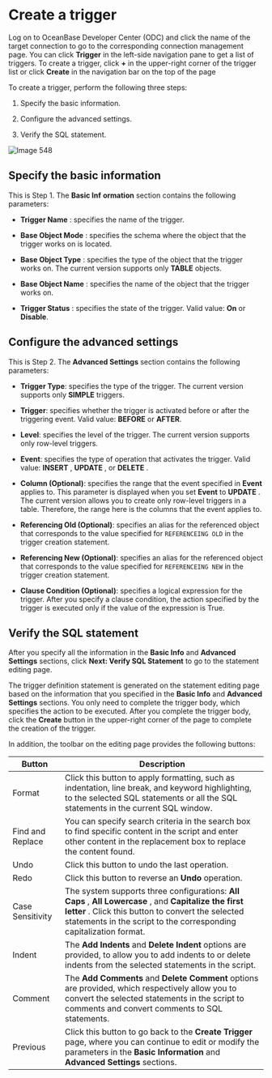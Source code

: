 Create a trigger
=====================================

Log on to OceanBase Developer Center (ODC) and click the name of the target connection to go to the corresponding connection management page. You can click **Trigger** in the left-side navigation pane to get a list of triggers. To create a trigger, click **+** in the upper-right corner of the trigger list or click **Create** in the navigation bar on the top of the page

To create a trigger, perform the following three steps:

1. Specify the basic information.



2. Configure the advanced settings.



3. Verify the SQL statement.






![Image 548](https://help-static-aliyun-doc.aliyuncs.com/assets/img/en-US/9989620261/p268312.png)

Specify the basic information
--------------------------------------------------

This is Step 1. The **Basic Inf** **ormation** section contains the following parameters:

* **Trigger Name** : specifies the name of the trigger.

* **Base Object Mode** : specifies the schema where the object that the trigger works on is located.

* **Base Object Type** : specifies the type of the object that the trigger works on. The current version supports only **TABLE** objects.

* **Base Object Name** : specifies the name of the object that the trigger works on.

* **Trigger Status** : specifies the state of the trigger. Valid value: **On** or **Disable**.

Configure the advanced settings
----------------------------------------------------

This is Step 2. The **Advanced Settings** section contains the following parameters:

* **Trigger Type**: specifies the type of the trigger. The current version supports only **SIMPLE** triggers.

* **Trigger**: specifies whether the trigger is activated before or after the triggering event. Valid value: **BEFORE** or **AFTER**.

* **Level**: specifies the level of the trigger. The current version supports only row-level triggers.

* **Event**: specifies the type of operation that activates the trigger. Valid value: **INSERT** , **UPDATE** , or **DELETE** .

* **Column (Optional)**: specifies the range that the event specified in **Event** applies to. This parameter is displayed when you set **Event** to **UPDATE** . The current version allows you to create only row-level triggers in a table. Therefore, the range here is the columns that the event applies to.

* **Referencing Old (Optional)**: specifies an alias for the referenced object that corresponds to the value specified for `REFERENCEING OLD` in the trigger creation statement.

* **Referencing New (Optional)**: specifies an alias for the referenced object that corresponds to the value specified for `REFERENCEING NEW` in the trigger creation statement.

* **Clause Condition (Optional)**: specifies a logical expression for the trigger. After you specify a clause condition, the action specified by the trigger is executed only if the value of the expression is True.

Verify the SQL statement
---------------------------------------------

After you specify all the information in the **Basic Info** and **Advanced Settings** sections, click **Next: Verify SQL Statement** to go to the statement editing page.

The trigger definition statement is generated on the statement editing page based on the information that you specified in the **Basic Info** and **Advanced Settings** sections. You only need to complete the trigger body, which specifies the action to be executed. After you complete the trigger body, click the **Create** button in the upper-right corner of the page to complete the creation of the trigger.

In addition, the toolbar on the editing page provides the following buttons:


|      Button      |                                                                                                            Description                                                                                                            |
|------------------|-----------------------------------------------------------------------------------------------------------------------------------------------------------------------------------------------------------------------------------|
| Format           | Click this button to apply formatting, such as indentation, line break, and keyword highlighting, to the selected SQL statements or all the SQL statements in the current SQL window.                                             |
| Find and Replace | You can specify search criteria in the search box to find specific content in the script and enter other content in the replacement box to replace the content found.                                                             |
| Undo             | Click this button to undo the last operation.                                                                                                                                                                                     |
| Redo             | Click this button to reverse an **Undo** operation.                                                                                                                                                                               |
| Case Sensitivity | The system supports three configurations: **All Caps** , **All Lowercase** , and **Capitalize the first letter** . Click this button to convert the selected statements in the script to the corresponding capitalization format. |
| Indent           | The **Add Indents** and **Delete Indent** options are provided, to allow you to add indents to or delete indents from the selected statements in the script.                                                                      |
| Comment          | The **Add Comments** and **Delete Comment** options are provided, which respectively allow you to convert the selected statements in the script to comments and convert comments to SQL statements.                               |
| Previous         | Click this button to go back to the **Create Trigger** page, where you can continue to edit or modify the parameters in the **Basic Information** and **Advanced Settings** sections.                                             |
